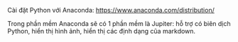 Cài đặt Python với Anaconda: https://www.anaconda.com/distribution/

Trong phần mềm Anaconda sẽ có 1 phần mềm là Jupiter: hỗ trợ có biên dịch Python, hiển thị hình ảnh, hiển thị các định dạng cũa markdown.
